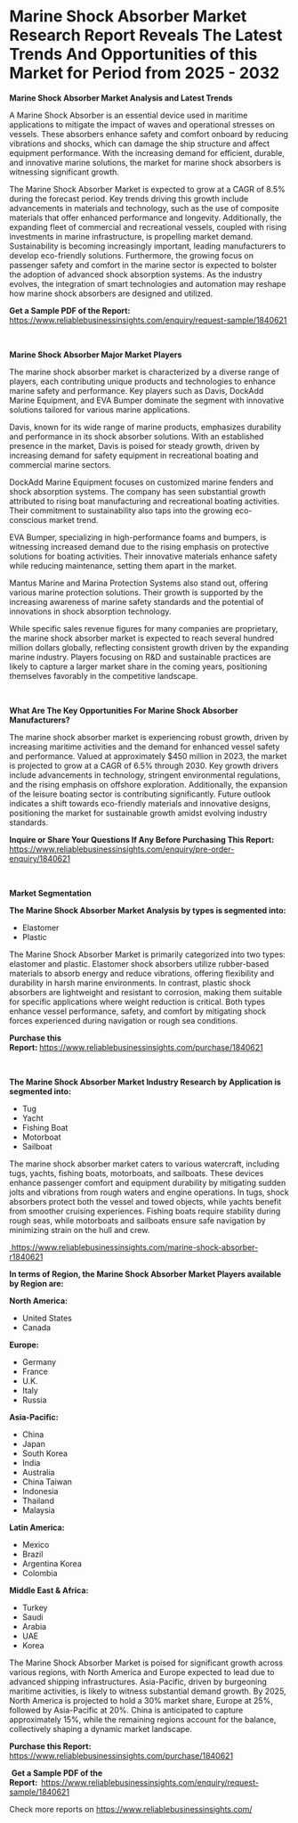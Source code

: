 <p><h1>Marine Shock Absorber Market Research Report Reveals The Latest Trends And Opportunities of this Market for Period from 2025 - 2032</h1></p><p><strong>Marine Shock Absorber Market Analysis and Latest Trends</strong></p>
<p><p>A Marine Shock Absorber is an essential device used in maritime applications to mitigate the impact of waves and operational stresses on vessels. These absorbers enhance safety and comfort onboard by reducing vibrations and shocks, which can damage the ship structure and affect equipment performance. With the increasing demand for efficient, durable, and innovative marine solutions, the market for marine shock absorbers is witnessing significant growth.</p><p>The Marine Shock Absorber Market is expected to grow at a CAGR of 8.5% during the forecast period. Key trends driving this growth include advancements in materials and technology, such as the use of composite materials that offer enhanced performance and longevity. Additionally, the expanding fleet of commercial and recreational vessels, coupled with rising investments in marine infrastructure, is propelling market demand. Sustainability is becoming increasingly important, leading manufacturers to develop eco-friendly solutions. Furthermore, the growing focus on passenger safety and comfort in the marine sector is expected to bolster the adoption of advanced shock absorption systems. As the industry evolves, the integration of smart technologies and automation may reshape how marine shock absorbers are designed and utilized.</p></p>
<p><strong>Get a Sample PDF of the Report:&nbsp;</strong> <a href="https://www.reliablebusinessinsights.com/enquiry/request-sample/1840621?utm_campaign=3216&utm_medium=2&utm_source=Github&utm_content=ia&utm_term=30032025&utm_id=marine-shock-absorber">https://www.reliablebusinessinsights.com/enquiry/request-sample/1840621</a></p>
<p>&nbsp;</p>
<p><strong>Marine Shock Absorber Major Market Players</strong></p>
<p><p>The marine shock absorber market is characterized by a diverse range of players, each contributing unique products and technologies to enhance marine safety and performance. Key players such as Davis, DockAdd Marine Equipment, and EVA Bumper dominate the segment with innovative solutions tailored for various marine applications. </p><p>Davis, known for its wide range of marine products, emphasizes durability and performance in its shock absorber solutions. With an established presence in the market, Davis is poised for steady growth, driven by increasing demand for safety equipment in recreational boating and commercial marine sectors.</p><p>DockAdd Marine Equipment focuses on customized marine fenders and shock absorption systems. The company has seen substantial growth attributed to rising boat manufacturing and recreational boating activities. Their commitment to sustainability also taps into the growing eco-conscious market trend.</p><p>EVA Bumper, specializing in high-performance foams and bumpers, is witnessing increased demand due to the rising emphasis on protective solutions for boating activities. Their innovative materials enhance safety while reducing maintenance, setting them apart in the market.</p><p>Mantus Marine and Marina Protection Systems also stand out, offering various marine protection solutions. Their growth is supported by the increasing awareness of marine safety standards and the potential of innovations in shock absorption technology.</p><p>While specific sales revenue figures for many companies are proprietary, the marine shock absorber market is expected to reach several hundred million dollars globally, reflecting consistent growth driven by the expanding marine industry. Players focusing on R&D and sustainable practices are likely to capture a larger market share in the coming years, positioning themselves favorably in the competitive landscape.</p></p>
<p>&nbsp;</p>
<p><strong>What Are The Key Opportunities For Marine Shock Absorber Manufacturers?</strong></p>
<p><p>The marine shock absorber market is experiencing robust growth, driven by increasing maritime activities and the demand for enhanced vessel safety and performance. Valued at approximately $450 million in 2023, the market is projected to grow at a CAGR of 6.5% through 2030. Key growth drivers include advancements in technology, stringent environmental regulations, and the rising emphasis on offshore exploration. Additionally, the expansion of the leisure boating sector is contributing significantly. Future outlook indicates a shift towards eco-friendly materials and innovative designs, positioning the market for sustainable growth amidst evolving industry standards.</p></p>
<p><strong>Inquire or Share Your Questions If Any Before Purchasing This Report:</strong> <a href="https://www.reliablebusinessinsights.com/enquiry/pre-order-enquiry/1840621?utm_campaign=3216&utm_medium=2&utm_source=Github&utm_content=ia&utm_term=30032025&utm_id=marine-shock-absorber">https://www.reliablebusinessinsights.com/enquiry/pre-order-enquiry/1840621</a></p>
<p>&nbsp;</p>
<p><strong>Market Segmentation</strong></p>
<p><strong>The Marine Shock Absorber Market Analysis by types is segmented into:</strong></p>
<p><ul><li>Elastomer</li><li>Plastic</li></ul></p>
<p><p>The Marine Shock Absorber Market is primarily categorized into two types: elastomer and plastic. Elastomer shock absorbers utilize rubber-based materials to absorb energy and reduce vibrations, offering flexibility and durability in harsh marine environments. In contrast, plastic shock absorbers are lightweight and resistant to corrosion, making them suitable for specific applications where weight reduction is critical. Both types enhance vessel performance, safety, and comfort by mitigating shock forces experienced during navigation or rough sea conditions.</p></p>
<p><strong>Purchase this Report:&nbsp;</strong><a href="https://www.reliablebusinessinsights.com/purchase/1840621?utm_campaign=3216&utm_medium=2&utm_source=Github&utm_content=ia&utm_term=30032025&utm_id=marine-shock-absorber">https://www.reliablebusinessinsights.com/purchase/1840621</a></p>
<p>&nbsp;</p>
<p><strong>The Marine Shock Absorber Market Industry Research by Application is segmented into:</strong></p>
<p><ul><li>Tug</li><li>Yacht</li><li>Fishing Boat</li><li>Motorboat</li><li>Sailboat</li></ul></p>
<p><p>The marine shock absorber market caters to various watercraft, including tugs, yachts, fishing boats, motorboats, and sailboats. These devices enhance passenger comfort and equipment durability by mitigating sudden jolts and vibrations from rough waters and engine operations. In tugs, shock absorbers protect both the vessel and towed objects, while yachts benefit from smoother cruising experiences. Fishing boats require stability during rough seas, while motorboats and sailboats ensure safe navigation by minimizing strain on the hull and crew.</p></p>
<p><a href="https://www.reliablebusinessinsights.com/marine-shock-absorber-r1840621?utm_campaign=3216&utm_medium=2&utm_source=Github&utm_content=ia&utm_term=30032025&utm_id=marine-shock-absorber">&nbsp;https://www.reliablebusinessinsights.com/marine-shock-absorber-r1840621</a></p>
<p><strong>In terms of Region, the Marine Shock Absorber Market Players available by Region are:</strong></p>
<p>
    <p> <strong> North America: </strong>
        <ul>
            <li>United States</li>
            <li>Canada</li>
        </ul>
        </p> 
    <p> <strong> Europe: </strong>
        <ul>
            <li>Germany</li>
            <li>France</li>
            <li>U.K.</li>
            <li>Italy</li>
            <li>Russia</li>
        </ul>
        </p> 
    <p> <strong> Asia-Pacific: </strong>
        <ul>
            <li>China</li>
            <li>Japan</li>
            <li>South Korea</li>
            <li>India</li>
            <li>Australia</li>
            <li>China Taiwan</li>
            <li>Indonesia</li>
            <li>Thailand</li>
            <li>Malaysia</li>
        </ul>
        </p> 
    <p> <strong> Latin America: </strong>
        <ul>
            <li>Mexico</li>
            <li>Brazil</li>
            <li>Argentina Korea</li>
            <li>Colombia</li>
        </ul>
        </p> 
    <p> <strong> Middle East & Africa: </strong>
        <ul>
            <li>Turkey</li>
            <li>Saudi</li>
            <li>Arabia</li>
            <li>UAE</li>
            <li>Korea</li>
        </ul>
    </p>
    </p>
<p><p>The Marine Shock Absorber Market is poised for significant growth across various regions, with North America and Europe expected to lead due to advanced shipping infrastructures. Asia-Pacific, driven by burgeoning maritime activities, is likely to witness substantial demand growth. By 2025, North America is projected to hold a 30% market share, Europe at 25%, followed by Asia-Pacific at 20%. China is anticipated to capture approximately 15%, while the remaining regions account for the balance, collectively shaping a dynamic market landscape.</p></p>
<p><strong>Purchase this Report: </strong><a href="https://www.reliablebusinessinsights.com/purchase/1840621?utm_campaign=3216&utm_medium=2&utm_source=Github&utm_content=ia&utm_term=30032025&utm_id=marine-shock-absorber">https://www.reliablebusinessinsights.com/purchase/1840621</a></p>
<p>&nbsp;<strong>Get a Sample PDF of the Report:&nbsp;&nbsp;</strong><a href="https://www.reliablebusinessinsights.com/enquiry/request-sample/1840621?utm_campaign=3216&utm_medium=2&utm_source=Github&utm_content=ia&utm_term=30032025&utm_id=marine-shock-absorber">https://www.reliablebusinessinsights.com/enquiry/request-sample/1840621</a></p>
<p><strong></strong></p>
<p>Check more reports on <a href="https://www.reliablebusinessinsights.com/?utm_campaign=3216&utm_medium=2&utm_source=Github&utm_content=ia&utm_term=30032025&utm_id=marine-shock-absorber">https://www.reliablebusinessinsights.com/</a></p>